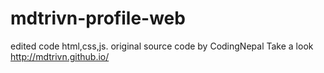 # mdtrivn-profile-web
edited code html,css,js. original source code by CodingNepal
Take a look http://mdtrivn.github.io/
